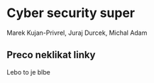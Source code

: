 # Cyber security super
Marek Kujan-Privrel, Juraj Durcek, Michal Adam

## Preco neklikat linky
Lebo to je blbe